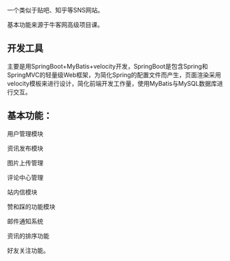 一个类似于贴吧、知乎等SNS网站。

基本功能来源于牛客网高级项目课。

## 开发工具 ##
主要是用SpringBoot+MyBatis+velocity开发，SpringBoot是包含Spring和SpringMVC的轻量级Web框架，为简化Spring的配置文件而产生，页面渲染采用velocity模板来进行设计，简化前端开发工作量，使用MyBatis与MySQL数据库进行交互。

## 基本功能： ##

用户管理模块

资讯发布模块

图片上传管理

评论中心管理

站内信模块

赞和踩的功能模块

邮件通知系统

资讯的排序功能

好友关注功能。